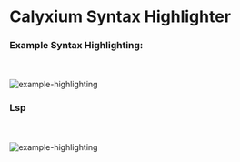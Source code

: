 # Calyxium Syntax Highlighter

### Example Syntax Highlighting:
<br></br>
![example-highlighting](https://github.com/calyxium-lang/calyxium-extension/blob/master/imgs/calyxiym-syntax-example.png?raw=true)

### Lsp
<br></br>
![example-highlighting](https://github.com/calyxium-lang/calyxium-extension/blob/master/imgs/calyxiym-syntax-example.png?raw=true)